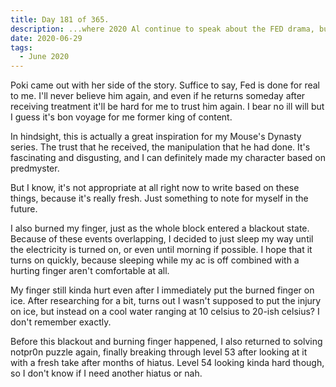 ```yaml
---
title: Day 181 of 365.
description: ...where 2020 Al continue to speak about the FED drama, burning his fingers, and continuing on his notpr0n journey.
date: 2020-06-29
tags:
  - June 2020
---
```


Poki came out with her side of the story. Suffice to say, Fed is done for real to me. I'll never believe him again, and even if he returns someday after receiving treatment it'll be hard for me to trust him again. I bear no ill will but I guess it's bon voyage for me former king of content.

In hindsight, this is actually a great inspiration for my Mouse's Dynasty series. The trust that he received, the manipulation that he had done. It's fascinating and disgusting, and I can definitely made my character based on predmyster.

But I know, it's not appropriate at all right now to write based on these things, because it's really fresh. Just something to note for myself in the future. 

I also burned my finger, just as the whole block entered a blackout state. Because of these events overlapping, I decided to just sleep my way until the electricity is turned on, or even until morning if possible. I hope that it turns on quickly, because sleeping while my ac is off combined with a hurting finger aren't comfortable at all.

My finger still kinda hurt even after I immediately put the burned finger on ice. After researching for a bit, turns out I wasn't supposed to put the injury on ice, but instead on a cool water ranging at 10 celsius to 20-ish celsius? I don't remember exactly.

Before this blackout and burning finger happened, I also returned to solving notpr0n puzzle again, finally breaking through level 53 after looking at it with a fresh take after months of hiatus. Level 54 looking kinda hard though, so I don't know if I need another hiatus or nah.